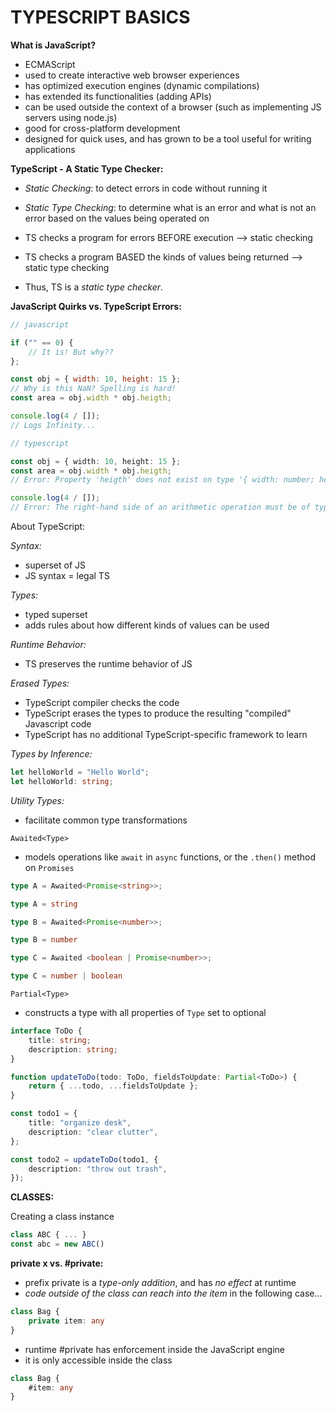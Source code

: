 # TYPESCRIPT BASICS

**What is JavaScript?**

- ECMAScript
- used to create interactive web browser experiences
- has optimized execution engines (dynamic compilations)
- has extended its functionalities (adding APIs)
- can be used outside the context of a browser (such as implementing JS servers using node.js)
- good for cross-platform development
- designed for quick uses, and has grown to be a tool useful for writing applications

**TypeScript - A Static Type Checker:**

- *Static Checking*: to detect errors in code without running it
- *Static Type Checking*: to determine what is an error and what is not an error based on the values being operated on

- TS checks a program for errors BEFORE execution
    --> static checking

- TS checks a program BASED the kinds of values being returned
    --> static type checking

- Thus, TS is a *static type checker*.

**JavaScript Quirks vs. TypeScript Errors:**

```javascript
// javascript 

if ("" == 0) {
    // It is! But why??
};

const obj = { width: 10, height: 15 };
// Why is this NaN? Spelling is hard!
const area = obj.width * obj.heigth;

console.log(4 / []);
// Logs Infinity...
```

```typescript
// typescript

const obj = { width: 10, height: 15 };
const area = obj.width * obj.heigth;
// Error: Property 'heigth' does not exist on type '{ width: number; height: number; }'. Did you mean 'height'?

console.log(4 / []);
// Error: The right-hand side of an arithmetic operation must be of type 'any', 'number', 'bigint' or an enum type.
```

About TypeScript:

*Syntax:*

- superset of JS
- JS syntax = legal TS

*Types:*

- typed superset
- adds rules about how different kinds of values can be used

*Runtime Behavior:*

- TS preserves the runtime behavior of JS

*Erased Types:*

- TypeScript compiler checks the code
- TypeScript erases the types to produce the resulting "compiled" Javascript code
- TypeScript has no additional TypeScript-specific framework to learn

*Types by Inference:*

```typescript
let helloWorld = "Hello World";
let helloWorld: string;
```

*Utility Types:*

- facilitate common type transformations

`Awaited<Type>`

- models operations like `await` in `async` functions, or the `.then()` method on `Promises`

```typescript
type A = Awaited<Promise<string>>;

type A = string

type B = Awaited<Promise<number>>;

type B = number

type C = Awaited <boolean | Promise<number>>;

type C = number | boolean
```

`Partial<Type>`

- constructs a type with all properties of `Type` set to optional

```typescript
interface ToDo {
    title: string;
    description: string;
}

function updateToDo(todo: ToDo, fieldsToUpdate: Partial<ToDo>) {
    return { ...todo, ...fieldsToUpdate };
}

const todo1 = {
    title: "organize desk",
    description: "clear clutter",
};

const todo2 = updateToDo(todo1, {
    description: "throw out trash",
});
```

**CLASSES:**

Creating a class instance

```typescript
class ABC { ... }
const abc = new ABC()
```

**private x vs. #private:**

- prefix private is a *type-only addition*, and has *no effect* at runtime
- *code outside of the class can reach into the item* in the following case...

```typescript
class Bag {
    private item: any
}
```

- runtime #private has enforcement inside the JavaScript engine 
- it is only accessible inside the class

```typescript
class Bag {
    #item: any
}
```
